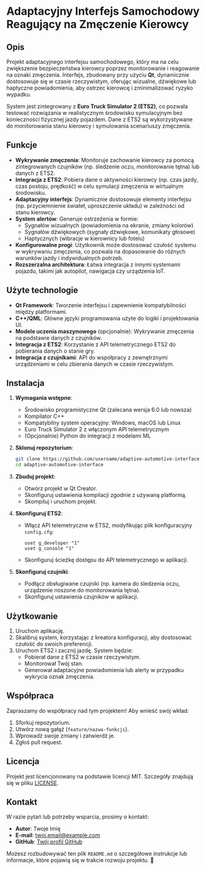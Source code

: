 # Adaptacyjny Interfejs Samochodowy Reagujący na Zmęczenie Kierowcy

## Opis

Projekt adaptacyjnego interfejsu samochodowego, który ma na celu zwiększenie bezpieczeństwa kierowcy poprzez monitorowanie i reagowanie na oznaki zmęczenia. Interfejs, zbudowany przy użyciu **Qt**, dynamicznie dostosowuje się w czasie rzeczywistym, oferując wizualne, dźwiękowe lub haptyczne powiadomienia, aby ostrzec kierowcę i zminimalizować ryzyko wypadku.

System jest zintegrowany z **Euro Truck Simulator 2 (ETS2)**, co pozwala testować rozwiązania w realistycznym środowisku symulacyjnym bez konieczności fizycznej jazdy pojazdem. Dane z ETS2 są wykorzystywane do monitorowania stanu kierowcy i symulowania scenariuszy zmęczenia.

## Funkcje

- **Wykrywanie zmęczenia**: Monitoruje zachowanie kierowcy za pomocą zintegrowanych czujników (np. śledzenie oczu, monitorowanie tętna) lub danych z ETS2.
- **Integracja z ETS2**: Pobiera dane o aktywności kierowcy (np. czas jazdy, czas postoju, prędkość) w celu symulacji zmęczenia w wirtualnym środowisku.
- **Adaptacyjny interfejs**: Dynamicznie dostosowuje elementy interfejsu (np. przyciemnienie świateł, uproszczenie układu) w zależności od stanu kierowcy.
- **System alertów**: Generuje ostrzeżenia w formie:
  - Sygnałów wizualnych (powiadomienia na ekranie, zmiany kolorów)
  - Sygnałów dźwiękowych (sygnały dźwiękowe, komunikaty głosowe)
  - Haptycznych (wibracje w kierownicy lub fotelu)
- **Konfigurowalne progi**: Użytkownik może dostosować czułość systemu w wykrywaniu zmęczenia, co pozwala na dopasowanie do różnych warunków jazdy i indywidualnych potrzeb.
- **Rozszerzalna architektura**: Łatwa integracja z innymi systemami pojazdu, takimi jak autopilot, nawigacja czy urządzenia IoT.

## Użyte technologie

- **Qt Framework**: Tworzenie interfejsu i zapewnienie kompatybilności między platformami.
- **C++/QML**: Główne języki programowania użyte do logiki i projektowania UI.
- **Modele uczenia maszynowego** (opcjonalnie): Wykrywanie zmęczenia na podstawie danych z czujników.
- **Integracja z ETS2**: Korzystanie z API telemetrycznego ETS2 do pobierania danych o stanie gry.
- **Integracja z czujnikami**: API do współpracy z zewnętrznymi urządzeniami w celu zbierania danych w czasie rzeczywistym.

## Instalacja

1. **Wymagania wstępne**:

   - Środowisko programistyczne Qt (zalecana wersja 6.0 lub nowsza)
   - Kompilator C++
   - Kompatybilny system operacyjny: Windows, macOS lub Linux
   - Euro Truck Simulator 2 z włączonym API telemetrycznym
   - (Opcjonalnie) Python do integracji z modelami ML

2. **Sklonuj repozytorium**:

   ```bash
   git clone https://github.com/username/adaptive-automotive-interface.git
   cd adaptive-automotive-interface
   ```

3. **Zbuduj projekt**:

   - Otwórz projekt w Qt Creator.
   - Skonfiguruj ustawienia kompilacji zgodnie z używaną platformą.
   - Skompiluj i uruchom projekt.

4. **Skonfiguruj ETS2**:

   - Włącz API telemetryczne w ETS2, modyfikując plik konfiguracyjny `config.cfg`:
     ```text
     uset g_developer "1"
     uset g_console "1"
     ```
   - Skonfiguruj ścieżkę dostępu do API telemetrycznego w aplikacji.

5. **Skonfiguruj czujniki**:
   - Podłącz obsługiwane czujniki (np. kamera do śledzenia oczu, urządzenie noszone do monitorowania tętna).
   - Skonfiguruj ustawienia czujników w aplikacji.

## Użytkowanie

1. Uruchom aplikację.
2. Skalibruj system, korzystając z kreatora konfiguracji, aby dostosować czułość do swoich preferencji.
3. Uruchom ETS2 i zacznij jazdę. System będzie:
   - Pobierał dane z ETS2 w czasie rzeczywistym.
   - Monitorował Twój stan.
   - Generował adaptacyjne powiadomienia lub alerty w przypadku wykrycia oznak zmęczenia.

## Współpraca

Zapraszamy do współpracy nad tym projektem! Aby wnieść swój wkład:

1. Sforkuj repozytorium.
2. Utwórz nową gałąź (`feature/nazwa-funkcji`).
3. Wprowadź swoje zmiany i zatwierdź je.
4. Zgłoś pull request.

## Licencja

Projekt jest licencjonowany na podstawie licencji MIT. Szczegóły znajdują się w pliku [LICENSE](LICENSE).

## Kontakt

W razie pytań lub potrzeby wsparcia, prosimy o kontakt:

- **Autor**: Twoje Imię
- **E-mail**: twoj.email@example.com
- **GitHub**: [Twój profil GitHub](https://github.com/username)

Możesz rozbudowywać ten plik `README.md` o szczegółowe instrukcje lub informacje, które pojawią się w trakcie rozwoju projektu. 🚗
